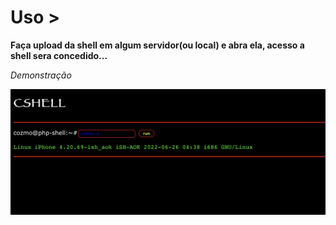 # Uso >

<strong>Faça upload da shell em algum servidor(ou local) e abra ela, acesso a shell sera concedido...</strong>

<i>Demonstração</i>

<img src="https://github.com/Cozmo007/cshell-php-shell/blob/main/B3AF7247-C14C-4AA1-9FA8-43FA8967CF95.jpeg?raw=true">
